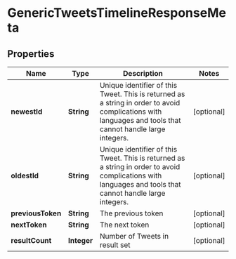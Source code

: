 

# GenericTweetsTimelineResponseMeta


## Properties

Name | Type | Description | Notes
------------ | ------------- | ------------- | -------------
**newestId** | **String** | Unique identifier of this Tweet. This is returned as a string in order to avoid complications with languages and tools that cannot handle large integers. |  [optional]
**oldestId** | **String** | Unique identifier of this Tweet. This is returned as a string in order to avoid complications with languages and tools that cannot handle large integers. |  [optional]
**previousToken** | **String** | The previous token |  [optional]
**nextToken** | **String** | The next token |  [optional]
**resultCount** | **Integer** | Number of Tweets in result set |  [optional]



